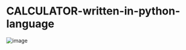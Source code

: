 # CALCULATOR-written-in-python-language

![image](https://user-images.githubusercontent.com/26434454/115338086-ca500780-a1bf-11eb-9d97-92e97baecb5f.png)
